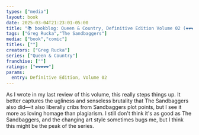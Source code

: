```yaml
---
types: ["media"]
layout: book
date: 2025-03-04T21:23:01-05:00
title: "📚 bookblog: Queen & Country, Definitive Edition Volume 02 (❤️❤️❤️❤️❤️)"
tags: ["Greg Rucka","The Sandbaggers"]
media: ["book","comic"]
titles: [""]
creators: ["Greg Rucka"]
series: ["Queen & Country"]
franchise: [""]
ratings: ["❤️❤️❤️❤️❤️"]
params:
  entry: Definitive Edition, Volume 02
---
```


As I wrote in my last review of this volume, this really steps things up. It better captures the ugliness and senseless brutality that The Sandbaggers also did—it also liberally cribs from Sandbaggers plot points, but I see it more as loving homage than plagiarism. I still don't think it's as good as The Sandbaggers, and the changing art style sometimes bugs me, but I think this might be the peak of the series.
